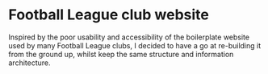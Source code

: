 # Football League club website
Inspired by the poor usability and accessibility of the boilerplate website used by many Football League clubs, I decided to have a go at re-building it from the ground up, whilst keep the same structure and information architecture.
